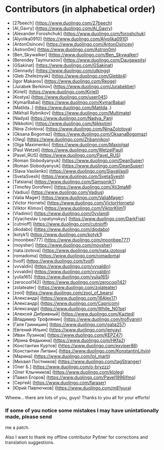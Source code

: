 # Contributors (in alphabetical order)

+ [27beech] (https://www.duolingo.com/27beech)
+ [Al_Gavry] (https://www.duolingo.com/Al_Gavry)
+ [Alexander Foroshchuk] (https://www.duolingo.com/foroshchuk)
+ [Alyolika0910] (https://www.duolingo.com/Alyolika0910)
+ [AntonOsincev] (https://www.duolingo.com/AntonOsincev)
+ [Astron0m] (https://www.duolingo.com/Astron0m)
+ [Ben_Skywalker] (https://www.duolingo.com/Ben_Skywalker)
+ [Berendey Taymurazov] (https://www.duolingo.com/Daugawpils)
+ [GSakinat] (https://www.duolingo.com/GSakinat)
+ [Gennady] (https://www.duolingo.com/utkingg)
+ [Gleb Zheleznyak] (https://www.duolingo.com/Glebbi4)
+ [Igor Makarov] (https://www.duolingo.com/Reoge)
+ [Jurabek Berkinov] (https://www.duolingo.com/Jurabekber)
+ [Kiriell] (https://www.duolingo.com/Kiriell)
+ [Kostya] (https://www.duolingo.com/user045)
+ [KymarBabai] (https://www.duolingo.com/KymarBabai)
+ [Matilda..] (https://www.duolingo.com/Matilda..)
+ [Mikhail Rybnikov] (https://www.duolingo.com/Multimate)
+ [Nadya] (https://www.duolingo.com/Nadya_Pan)
+ [Nikkotim] (https://www.duolingo.com/Nikkotim)
+ [Nina Zolotova] (https://www.duolingo.com/NinaZolotova)
+ [Oksana Bogomaz] (https://www.duolingo.com/OksanaBogomaz)
+ [Oleg] (https://www.duolingo.com/Zhbannikov)
+ [Olga Maximenko] (https://www.duolingo.com/Maxiolga)
+ [Paul Wetzel] (https://www.duolingo.com/WetzelPaul)
+ [Pavel_RUS] (https://www.duolingo.com/Pavel_RUS)
+ [Roman Slobodyanyuk] (https://www.duolingo.com/DeanSuper)
+ [Roman Slobodyanyuk] (https://www.duolingo.com/DeanSuper)
+ [Slava Vasilenko] (https://www.duolingo.com/SlavaVasil)
+ [SvetaSvesh] (https://www.duolingo.com/SvetaSvesh)
+ [Tatsiana] (https://www.duolingo.com/SamsonikT)
+ [Timofey Dorofeev] (https://www.duolingo.com/Xti3maM)
+ [Vadius] (https://www.duolingo.com/Vadius)
+ [Valia Mager] (https://www.duolingo.com/ValiaMager)
+ [Victor Hornets] (https://www.duolingo.com/VictorHornets)
+ [Viktor Klimov] (https://www.duolingo.com/ViktorKlim1)
+ [Vladimir] (https://www.duolingo.com/0vvland)
+ [Vyacheslav Lopatynskyy] (https://www.duolingo.com/DarkFisk)
+ [cutnioff] (https://www.duolingo.com/cutnioff)
+ [diodabo] (https://www.duolingo.com/diodabo)
+ [kotyk1] (https://www.duolingo.com/kotyk1)
+ [moonbee777] (https://www.duolingo.com/moonbee777)
+ [moysher] (https://www.duolingo.com/moysher)
+ [nata.izotova] (https://www.duolingo.com/nata.izotova)
+ [romadoma] (https://www.duolingo.com/romadoma)
+ [tvolf] (https://www.duolingo.com/tvolf)
+ [vvvaldin] (https://www.duolingo.com/vvvaldin)
+ [vvvaldin] (https://www.duolingo.com/vvvaldin)
+ [yulia165] (https://www.duolingo.com/yulia165)
+ [zerocool142] (https://www.duolingo.com/zerocool142)
+ [zolateater] (https://www.duolingo.com/zolateater)
+ [zool] (https://www.duolingo.com/zool_of_bears)
+ [Александр] (https://www.duolingo.com/16Alex17)
+ [Александр] (https://www.duolingo.com/Capricom)
+ [Александр] (https://www.duolingo.com/White_N01se)
+ [Алексей Дибривный] (https://www.duolingo.com/Kazted)
+ [Владимир Трофлянин] (https://www.duolingo.com/troflyanin)
+ [Галя Гринишин] (https://www.duolingo.com/galia257)
+ [Евгений Ильин] (https://www.duolingo.com/jenyay)
+ [Иван Лузинов] (https://www.duolingo.com/KEPZ47)
+ [Ирина Федькина] (https://www.duolingo.com/HKfa2)
+ [Константин Куртов] (https://www.duolingo.com/exviper86)
+ [Константин Литвин] (https://www.duolingo.com/KonstantinLitvin)
+ [Марина] (https://www.duolingo.com/lol_marti)
+ [Михаил Постников] (https://www.duolingo.com/tagStranger)
+ [Олег Б.] (https://www.duolingo.com/o-bryzzz)
+ [Олег Клычников] (https://www.duolingo.com/kloleg)
+ [Павел Егоров] (https://www.duolingo.com/Pavel1996ifmo)
+ [Сергей] (https://www.duolingo.com/faraser)
+ [Юрий Павлючков] (https://www.duolingo.com/m81yura)

Wheew... there are lots of you, guys! Thanks to you all for your efforts!

### If some of you notice some mistakes I may have unintationally made, please send
me a patch.


Also I want to thank my offline contributor Рублег for corrections and
translation suggestions.
